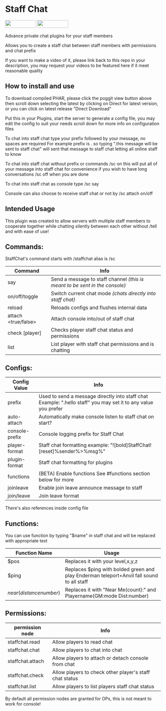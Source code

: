 # Staff Chat
[<img src="https://img.shields.io/badge/Poggit-view-brightgreen.svg" width="100" height="25" />](https://poggit.pmmp.io/ci/ThunderDoesPlugins/StaffChat/StaffChat)
[<img src="https://img.shields.io/badge/Discord-join-697EC4.svg" width="100" height="25" />](https://discord.gg/uBghvNp)

<!--
  Title: Staff Chat
  Description: An Advanced staff chat plugins for your staff members
  Author: Thunder33345
  -->
<meta name='keywords' content='staffchat, staff chat, plugin, pocketmine, mcpe'>
<meta name='description' content='An Advanced staff chat plugins for your staff members'>

Advance private chat plugins for your staff members

Allows you to create a staff chat between staff members with permissions and chat prefix

If you want to make a video of it, please link back to this repo in your description, you may request your videos to be featured here if it meet reasonable quality

## How to install and use

To download compiled PHAR, please click the poggit view button above then scroll down selecting the latest by clicking on Direct for latest version, or you can click on latest release "Direct Download"

Put this in your Plugins, start the server to generate a config file, you may edit the config to suit your needs scroll down for more info on configuration files

To chat into staff chat type your prefix followed by your message, no spaces are required
For example prefix is . so typing ".this message will be sent to staff chat" will sent that message to staff chat letting all online staff to know

To chat into staff chat without prefix or commands /sc on this will put all of your message into staff chat for convenience if you wish to have long conversations /sc off when you are done

To chat into staff chat as console type /sc say <message here>

Console can also choose to receive staff chat or not by /sc attach on/off

## Intended Usage

This plugin was created to allow servers with multiple staff members to cooperate together while chatting silently between each other without /tell and with ease of use!

## Commands:

StaffChat's command starts with /staffchat alias is /sc

| Command             | Info                                                      |
|---------------------|-----------------------------------------------------------|
| say                 | Send a message to staff channel *(this is meant to be sent in the console)*|
| on/off/toggle       | Switch current chat mode *(chats directly into staff chat)*  |
| reload              | Reloads configs and flushes internal data                 |
| attach <true/false> | Attach console into/out of staff chat                     |
| check [player]      | Checks player staff chat status and permissions           |
| list                | List player with staff chat permissions and is chatting   |

## Configs:

| Config Value  | Info                                                                                                           |
|---------------|----------------------------------------------------------------------------------------------------------------|
| prefix        | Used to send a message directly into staff chat Example: ".hello staff" you may set it to any value you prefer |
| auto-attach   | Automatically make console listen to staff chat on start?                                                      |
| console-prefix| Console logging prefix for Staff Chat                                                                           |
| player-format | Staff chat formatting example: "![bold]StaffChat![reset]%sender%>%msg%"                                        |
| plugin-format | Staff chat formatting for plugins                                                                              |
| functions     | (BETA) Enable functions See #functions section below for more                                                  |
| joinleave     | Enable join leave announce message to staff                                                                     |
| join/leave    | Join leave format                                                                                              |
There's also references inside config file

## Functions:

You can use function by typing "$name" in staff chat and will be replaced with appropriate text

|Function Name            | Usage                                                                                      |
|-------------------------|--------------------------------------------------------------------------------------------|
| $pos                    | Replaces it with your level,x,y,z                                                          |
| $ping                   | Replaces $ping with bolded green and play Enderman teleport+Anvil fall sound to all staff  |
| $near(distance number)$ | Replaces it with "Near Me(count):" and Playername(GM:mode Dist:number)                     |

## Permissions:

| permission node  | Info                                                   |
|------------------|--------------------------------------------------------|
| staffchat.read   | Allow players to read chat                             |
| staffchat.chat   | Allow players to chat into chat                        |
| staffchat.attach | Allow players to attach or detach console from chat    |
| staffchat.check  | Allow players to check other player's staff chat status|
| staffchat.list   | Allow players to list players staff chat status        |

By default all permission nodes are granted for OPs, this is not meant to work for console!
